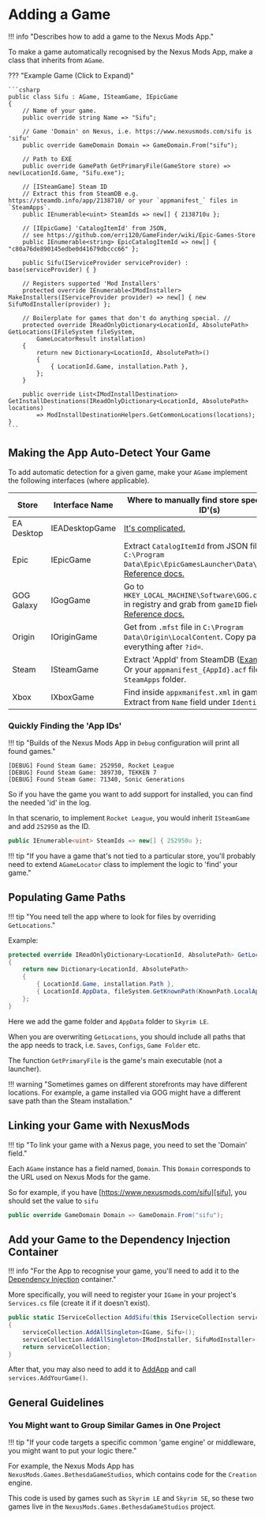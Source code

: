 # Adding a Game

!!! info "Describes how to add a game to the Nexus Mods App."

To make a game automatically recognised by the Nexus Mods App, make a class that inherits from `AGame`.

??? "Example Game (Click to Expand)"

    ```csharp
    public class Sifu : AGame, ISteamGame, IEpicGame
    {
        // Name of your game.
        public override string Name => "Sifu";

        // Game 'Domain' on Nexus, i.e. https://www.nexusmods.com/sifu is 'sifu'
        public override GameDomain Domain => GameDomain.From("sifu");

        // Path to EXE
        public override GamePath GetPrimaryFile(GameStore store) => new(LocationId.Game, "Sifu.exe");

        // [ISteamGame] Steam ID
        // Extract this from SteamDB e.g. https://steamdb.info/app/2138710/ or your `appmanifest_` files in `SteamApps`.
        public IEnumerable<uint> SteamIds => new[] { 2138710u };

        // [IEpicGame] 'CatalogItemId' from JSON,
        // see https://github.com/erri120/GameFinder/wiki/Epic-Games-Store
        public IEnumerable<string> EpicCatalogItemId => new[] { "c80a76de890145edbe0d41679dbccc66" };

        public Sifu(IServiceProvider serviceProvider) : base(serviceProvider) { }

        // Registers supported 'Mod Installers'
        protected override IEnumerable<IModInstaller> MakeInstallers(IServiceProvider provider) => new[] { new SifuModInstaller(provider) };

        // Boilerplate for games that don't do anything special. //
        protected override IReadOnlyDictionary<LocationId, AbsolutePath> GetLocations(IFileSystem fileSystem,
            GameLocatorResult installation)
        {
            return new Dictionary<LocationId, AbsolutePath>()
            {
                { LocationId.Game, installation.Path },
            };
        }

        public override List<IModInstallDestination> GetInstallDestinations(IReadOnlyDictionary<LocationId, AbsolutePath> locations)
            => ModInstallDestinationHelpers.GetCommonLocations(locations);
    }
    ```

## Making the App Auto-Detect Your Game

To add automatic detection for a given game, make your `AGame` implement the following interfaces (where applicable).

| Store      | Interface Name | Where to manually find store specific 'App ID'(s)                                                                                              |
|------------|----------------|------------------------------------------------------------------------------------------------------------------------------------------------|
| EA Desktop | IEADesktopGame | [It's complicated.][ea-gamefinder]                                                                                                             |
| Epic       | IEpicGame      | Extract `CatalogItemId` from JSON file in <br>`C:\Program Data\Epic\EpicGamesLauncher\Data\Manifests`.<br/> [Reference docs.][epic-gamefinder] |
| GOG Galaxy | IGogGame       | Go to `HKEY_LOCAL_MACHINE\Software\GOG.com\Games` <br/>in registry and grab from `gameID` field.  [Reference docs.][gog-gamefinder]            |
| Origin     | IOriginGame    | Get from `.mfst` file in `C:\Program Data\Origin\LocalContent`. Copy paste everything after `?id=`.                                            |
| Steam      | ISteamGame     | Extract 'AppId' from SteamDB ([Example][steamdb-example]).<br/> Or your `appmanifest_{AppId}.acf` files in `SteamApps` folder.                 |
| Xbox       | IXboxGame      | Find inside `appxmanifest.xml` in game folder. Extract from `Name` field under `Identity`.                                                     |

### Quickly Finding the 'App IDs'

!!! tip "Builds of the Nexus Mods App in `Debug` configuration will print all found games."

```
[DEBUG] Found Steam Game: 252950, Rocket League
[DEBUG] Found Steam Game: 389730, TEKKEN 7
[DEBUG] Found Steam Game: 71340, Sonic Generations
```

So if you have the game you want to add support for installed, you can find the needed 'id' in the log.

In that scenario, to implement `Rocket League`, you would inherit `ISteamGame` and add `252950` as the ID.

```csharp
public IEnumerable<uint> SteamIds => new[] { 252950u };
```

!!! tip "If you have a game that's not tied to a particular store, you'll probably need to extend `AGameLocator` class to implement the logic to 'find' your game."

## Populating Game Paths

!!! tip "You need tell the app where to look for files by overriding `GetLocations`."

Example:
```csharp
protected override IReadOnlyDictionary<LocationId, AbsolutePath> GetLocations(IFileSystem fileSystem, GameLocatorResult installation)
{
    return new Dictionary<LocationId, AbsolutePath>
    {
        { LocationId.Game, installation.Path },
        { LocationId.AppData, fileSystem.GetKnownPath(KnownPath.LocalApplicationDataDirectory).Combine("Skyrim") }
    };
}
```

Here we add the game folder and `AppData` folder to `Skyrim LE`.

When you are overwriting `GetLocations`, you should include all paths that the app needs to track,
i.e. `Saves`, `Configs`, `Game Folder` etc.

The function `GetPrimaryFile` is the game's main executable (not a launcher).

!!! warning "Sometimes games on different storefronts may have different locations. For example, a game installed via GOG might have a different save path than the Steam installation."

## Linking your Game with NexusMods

!!! tip "To link your game with a Nexus page, you need to set the 'Domain' field."

Each `AGame` instance has a field named, `Domain`. This `Domain` corresponds to the URL used on Nexus Mods for the game.

So for example, if you have [https://www.nexusmods.com/sifu][sifu], you should set the value to `sifu`

```csharp
public override GameDomain Domain => GameDomain.From("sifu");
```

## Add your Game to the Dependency Injection Container

!!! info "For the App to recognise your game, you'll need to add it to the [Dependency Injection][dependency-injection] container."

More specifically, you will need to register your `IGame` in your project's `Services.cs` file (create it if it doesn't exist).

```csharp
public static IServiceCollection AddSifu(this IServiceCollection serviceCollection)
{
    serviceCollection.AddAllSingleton<IGame, Sifu>();
    serviceCollection.AddAllSingleton<IModInstaller, SifuModInstaller>();
    return serviceCollection;
}
```

After that, you may also need to add it to [AddApp][add-app] and call `services.AddYourGame()`.

## General Guidelines

### You Might want to Group Similar Games in One Project

!!! tip "If your code targets a specific common 'game engine' or middleware, you might want to put your logic there."

For example, the Nexus Mods App has `NexusMods.Games.BethesdaGameStudios`, which contains code for the `Creation` engine.

This code is used by games such as `Skyrim LE` and `Skyrim SE`, so these two games live in the
`NexusMods.Games.BethesdaGameStudios` project.

[add-app]: https://github.com/Nexus-Mods/NexusMods.App/blob/71ed7f186c6a5fe0dd0e45e2cf24c7a624c1bed4/src/NexusMods.App/Services.cs#L51
[dependency-injection]: ./DependencyInjection.md#how-does-it-know
[ea-gamefinder]: https://github.com/erri120/GameFinder/wiki/EA-Desktop
[epic-gamefinder]: https://github.com/erri120/GameFinder/wiki/Epic-Games-Store
[gog-gamefinder]: https://github.com/erri120/GameFinder/wiki/GOG-Galaxy
[sifu]: https://www.nexusmods.com/sifu
[steamdb-example]: https://steamdb.info/app/2138710/
